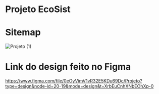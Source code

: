 # Projeto EcoSist

# Sitemap

![Projeto (1)](https://github.com/Luzielmalu/Projeto-final-AcademiaUFN-EcoSist/assets/129329993/9381ff49-d5a5-425d-bc91-722f37c920c8)



















# Link do design feito no Figma

https://www.figma.com/file/0eOyVimV1vR32E5KDu69Dc/Projeto?type=design&node-id=20-19&mode=design&t=XrbEuCnhXNbEOhXp-0




